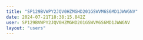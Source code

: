 ```yaml
---
title: "SP129BVWPY2JQV0HZMGHD201GSWVM6S6MD1JWWGNV"
date: 2024-07-21T18:38:15.842Z
user: SP129BVWPY2JQV0HZMGHD201GSWVM6S6MD1JWWGNV
layout: "users"
---
```

    